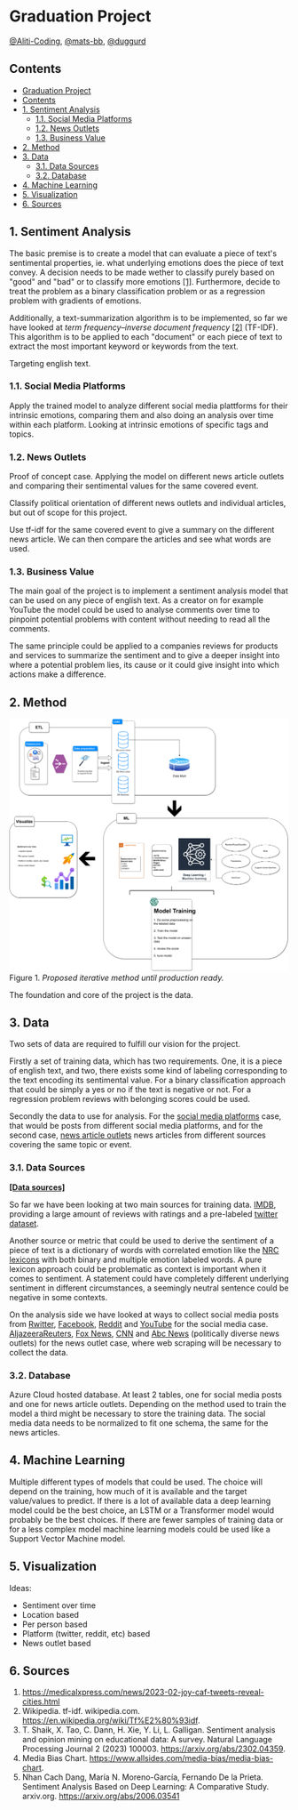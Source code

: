# Graduation Project

[@Aliti-Coding](https://github.com/Aliti-Coding),
[@mats-bb](https://github.com/mats-bb),
[@duggurd](https://github.com/)

## Contents

- [Graduation Project](#graduation-project)
- [Contents](#contents)
- [1. Sentiment Analysis](#1-sentiment-analysis)
  - [1.1. Social Media Platforms](#11-social-media-platforms)
  - [1.2. News Outlets](#12-news-outlets)
  - [1.3. Business Value](#13-business-value)
- [2. Method](#2-method)
- [3. Data](#3-data)
  - [3.1. Data Sources](#31-data-sources)
  - [3.2. Database](#32-database)
- [4. Machine Learning](#4-machine-learning)
- [5. Visualization](#5-visualization)
- [6. Sources](#6-sources)

## 1. Sentiment Analysis

The basic premise is to create a model that can evaluate a piece of text's sentimental properties, ie. what underlying emotions does the piece of text convey. A decision needs to be made wether to classify purely based on "good" and "bad" or to classify more emotions [[1]](#6-sources). Furthermore, decide to treat the problem as a binary classification problem or as a regression problem with gradients of emotions.

Additionally, a text-summarization algorithm is to be implemented, so far we have looked at *term frequency–inverse document frequency* [[2]](#6-sources) (TF-IDF). This algorithm is to be applied to each "document" or each piece of text to extract the most important keyword or keywords from the text.

Targeting english text.

### 1.1. Social Media Platforms

Apply the trained model to analyze different social media plattforms for their intrinsic emotions, comparing them and also doing an analysis over time within each platform. Looking at intrinsic emotions of specific tags and topics.

### 1.2. News Outlets

Proof of concept case. Applying the model on different news article outlets and comparing their sentimental values for the same covered event.

Classify political orientation of different news outlets and individual articles, but out of scope for this project.

Use tf-idf for the same covered event to give a summary on the different news article. We can then compare the articles and see
what words are used.

### 1.3. Business Value

The main goal of the project is to implement a sentiment analysis model that can be used on any piece of english text. As a creator on for example YouTube the model could be used to analyse comments over time to pinpoint potential problems with content without needing to read all the comments.

The same principle could be applied to a companies reviews for products and services to summarize the sentiment and to give a deeper insight into where a potential problem lies, its cause or it could give insight into which actions make a difference.

## 2. Method

 ![Fast iterative approach](IMG/Sentiment_flowchart.png)
Figure 1. *Proposed iterative method until production ready.*

The foundation and core of the project is the data.

## 3. Data

Two sets of data are required to fulfill our vision for the project.

Firstly a set of training data, which has two requirements. One, it is a piece of english text, and two, there exists some kind of labeling corresponding to the text encoding its sentimental value. For a binary classification approach that could be simply a yes or no if the text is negative or not. For a regression problem reviews with belonging scores could be used.

Secondly the data to use for analysis. For the [social media platforms](#11-social-media-platforms) case, that would be posts from different social media platforms, and for the second case, [news article outlets](#12-news-outlets) news articles from different sources covering the same topic or event.

### 3.1. Data Sources

**[[Data sources]](https://github.com/duggurd/graduation_project/blob/main/data_sources.md)**

So far we have been looking at two main sources for training data. [IMDB](https://www.tensorflow.org/datasets/catalog/imdb_reviews), providing a large amount of reviews with  ratings and a pre-labeled [twitter dataset](https://www.kaggle.com/datasets/yasserh/twitter-tweets-sentiment-dataset).

Another source or metric that could be used to derive the sentiment of a piece of text is a dictionary of words with correlated emotion like the [NRC lexicons](https://nrc.canada.ca/en/research-development/products-services/technical-advisory-services/sentiment-emotion-lexicons) with both binary and multiple emotion labeled words. A pure lexicon approach could be problematic as context is important when it comes to sentiment. A statement could have completely different underlying sentiment in different circumstances, a seemingly neutral sentence could be negative in some contexts.

On the analysis side we have looked at ways to collect social media posts from [Rwitter](https://twitter.com/), [Facebook](https://www.facebook.com/), [Reddit](https://www.reddit.com/) and [YouTube](https://youtube.com) for the social media case. [Aljazeera](https://www.aljazeera.com/)[Reuters](https://www.reuters.com/), [Fox News](https://www.foxnews.com/), [CNN](https://edition.cnn.com/) and [Abc News](https://abcnews.go.com/) (politically diverse news outlets) for the news outlet case, where web scraping will be necessary to collect the data.

### 3.2. Database

Azure Cloud hosted database. At least 2 tables, one for social media posts and one for news article outlets. Depending on the method used to train the model a third might be necessary to store the training data. The social media data needs to be normalized to fit one schema, the same for the news articles.

## 4. Machine Learning

Multiple different types of models that could be used. The choice will depend on the training, how much of it is available and the target value/values to predict. If there is a lot of available data a deep learning model could be the best choice, an LSTM or a Transformer model would probably be the best choices. If there are fewer samples of training data or for a less complex model machine learning models could be used like a Support Vector Machine model.

## 5. Visualization

Ideas:

- Sentiment over time
- Location based
- Per person based
- Platform (twitter, reddit, etc) based
- News outlet based

## 6. Sources

1. <https://medicalxpress.com/news/2023-02-joy-caf-tweets-reveal-cities.html>
2. Wikipedia. tf-idf. wikipedia.com. <https://en.wikipedia.org/wiki/Tf%E2%80%93idf>.
3. T. Shaik, X. Tao, C. Dann, H. Xie, Y. Li, L. Galligan. Sentiment analysis and opinion mining on educational data: A survey.  Natural Language Processing Journal 2 (2023) 100003. <https://arxiv.org/abs/2302.04359>.
4. Media Bias Chart. <https://www.allsides.com/media-bias/media-bias-chart>.
5. Nhan Cach Dang, María N. Moreno-García, Fernando De la Prieta. Sentiment Analysis Based on Deep Learning: A Comparative Study. arxiv.org. <https://arxiv.org/abs/2006.03541>
